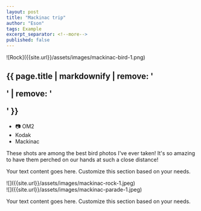 ```yaml
---
layout: post
title: "Mackinac trip"
author: "Eson"
tags: Example
excerpt_separator: <!--more-->
published: false
---
```






<!-- ![This is a cardinal looking over his shoulder]({{site.url}}/assets/images/IMG_1109.JPG)  -->



<div class="container-image-first">
<div class="col" markdown="1">
![Rock]({{site.url}}/assets/images/mackinac-bird-1.png) 
</div>
<div class="col" markdown="1">
<h2>{{ page.title | markdownify | remove: '<p>' | remove: '</p>' }}</h2>
<div markdown="1">

- 📷 OM2
- Kodak
- Mackinac
  
These shots are among the best bird photos I've ever taken! It's so amazing to have them perched on our hands at such a close distance!
</div>
</div>
</div>


<div class="side-by-side-container">
<div class="left-content">
<!-- <h2>Your Text Heading</h2> -->
<p>Your text content goes here. Customize this section based on your needs.</p>
</div>
<div class="right-content" markdown="1">
![]({{site.url}}/assets/images/mackinac-rock-1.jpeg)
</div>
</div>



  <div class="side-by-side-container">
  <div class="left-content" markdown="1">
  ![]({{site.url}}/assets/images/mackinac-parade-1.jpeg)
  </div>
  <div class="right-content">
  <!-- <h2>Your Text Heading</h2> -->
  <p>Your text content goes here. Customize this section based on your needs.</p>
  </div>
  </div>




